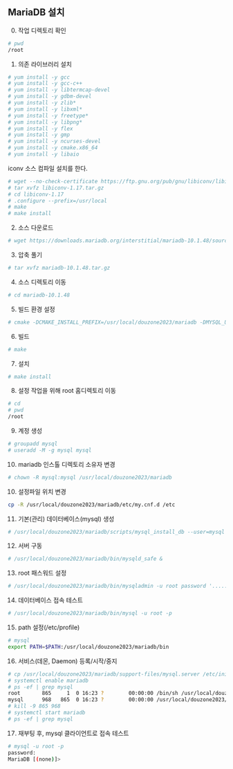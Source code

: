 ## MariaDB 설치

0. 작업 디렉토리 확인
```bash
# pwd
/root
```

1. 의존 라이브러리 설치
```bash
# yum install -y gcc
# yum install -y gcc-c++
# yum install -y libtermcap-devel
# yum install -y gdbm-devel
# yum install -y zlib*
# yum install -y libxml*
# yum install -y freetype*
# yum install -y libpng* 
# yum install -y flex
# yum install -y gmp
# yum install -y ncurses-devel
# yum install -y cmake.x86_64
# yum install -y libaio
```
iconv 소스 컴파일 설치를 한다.
```bash
# wget --no-check-certificate https://ftp.gnu.org/pub/gnu/libiconv/libiconv-1.17.tar.gz
# tar xvfz libiconv-1.17.tar.gz
# cd libiconv-1.17
# .configure --prefix=/usr/local
# make
# make install
```

2. 소스 다운로드
```bash
# wget https://downloads.mariadb.org/interstitial/mariadb-10.1.48/source/mariadb-10.1.48.tar.gz 
```

3. 압축 풀기
```bash
# tar xvfz mariadb-10.1.48.tar.gz
```

4. 소스 디렉토리 이동
```bash
# cd mariadb-10.1.48
```

5. 빌드 환경 설정 
```bash
# cmake -DCMAKE_INSTALL_PREFIX=/usr/local/douzone2023/mariadb -DMYSQL_USER=mysql -DMYSQL_TCP_PORT=3307 -DMYSQL_DATADIR=/usr/local/douzone2023/mariadb/data -DMYSQL_UNIX_ADDR=/usr/local/douzone2023/mariadb/tmp/mariadb.sock -DINSTALL_SYSCONFDIR=/usr/local/douzone2023/mariadb/etc -DINSTALL_SYSCONF2DIR=/usr/local/douzone2023/mariadb/etc/my.cnf.d -DDEFAULT_CHARSET=utf8 -DDEFAULT_COLLATION=utf8_general_ci -DWITH_EXTRA_CHARSETS=all -DWITH_ARIA_STORAGE_ENGINE=1 -DWITH_XTRADB_STORAGE_ENGINE=1 -DWITH_ARCHIVE_STORAGE_ENGINE=1 -DWITH_INNOBASE_STORAGE_ENGINE=1 -DWITH_PARTITION_STORAGE_ENGINE=1 -DWITH_BLACKHOLE_STORAGE_ENGINE=1 -DWITH_FEDERATEDX_STORAGE_ENGINE=1 -DWITH_PERFSCHEMA_STORAGE_ENGINE=1 -DWITH_READLINE=1 -DWITH_SSL=bundled -DWITH_ZLIB=system
```

6. 빌드
```bash
# make
```

7. 설치
```bash
# make install
```
8. 설정 작업을 위해 root 홈디렉토리 이동
```bash
# cd 
# pwd
/root
```

9. 계정 생성
```bash
# groupadd mysql
# useradd -M -g mysql mysql 
```

10. mariadb 인스톨 디렉토리 소유자 변경
```bash
# chown -R mysql:mysql /usr/local/douzone2023/mariadb
```

10. 설정파일 위치 변경
```bash
cp -R /usr/local/douzone2023/mariadb/etc/my.cnf.d /etc
```

11. 기본(관리) 데이터베이스(mysql) 생성
```bash
# /usr/local/douzone2023/mariadb/scripts/mysql_install_db --user=mysql --basedir=/usr/local/douzone2023/mariadb --defaults-file=/usr/local/douzone2023/mariadb/etc/my.cnf --datadir=/usr/local/douzone2023/mariadb/data
```
12. 서버 구동
```bash
# /usr/local/douzone2023/mariadb/bin/mysqld_safe &
```

13. root 패스워드 설정
```bash
# /usr/local/douzone2023/mariadb/bin/mysqladmin -u root password '........'
```

14. 데이터베이스 접속 테스트
```bash
# /usr/local/douzone2023/mariadb/bin/mysql -u root -p
```

15. path 설정(/etc/profile)
```bash
# mysql
export PATH=$PATH:/usr/local/douzone2023/mariadb/bin
```

16. 서비스(데몬, Daemon) 등록/시작/중지
```bash
# cp /usr/local/douzone2023/mariadb/support-files/mysql.server /etc/init.d/mariadb
# systemctl enable mariadb
# ps -ef | grep mysql
root       865     1  0 16:23 ?        00:00:00 /bin/sh /usr/local/douzone2023/mariadb/bin/mysqld_safe --datadir=/usr/local/douzone2023/mariadb/data --pid-file=/usr/local/douzone2023/mariadb/data/lx.kickscar.me.pid
mysql      968   865  0 16:23 ?        00:00:00 /usr/local/douzone2023/mariadb/bin/mysqld --basedir=/usr/local/douzone2023/mariadb --datadir=/usr/local/douzone2023/mariadb/data --plugin-dir=/usr/local/douzone2023/mariadb/lib/plugin --user=mysql --log-error=/usr/local/douzone2023/mariadb/data/lx.kickscar.me.err --pid-file=/usr/local/douzone2023/mariadb/data/lx.kickscar.me.pid
# kill -9 865 968
# systemctl start mariadb
# ps -ef | grep mysql
```

17. 재부팅 후, mysql 클라이언트로 접속 테스트
```sh
# mysql -u root -p
password:
MariaDB [(none)]>
```

